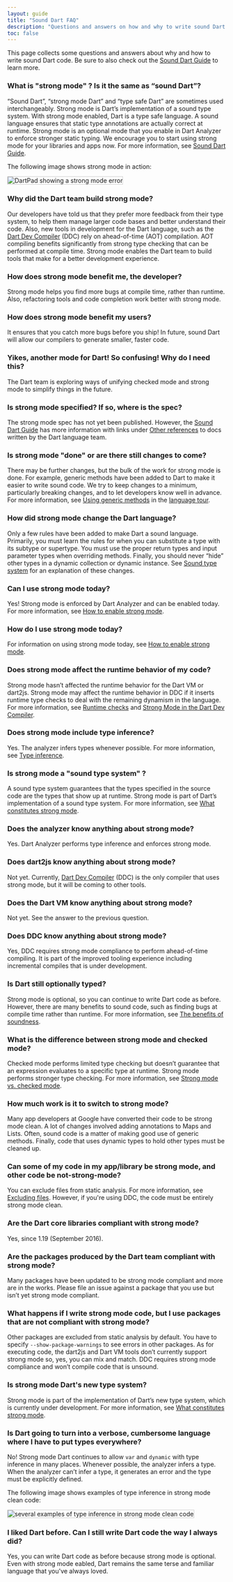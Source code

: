 ```yaml
---
layout: guide
title: "Sound Dart FAQ"
description: "Questions and answers on how and why to write sound Dart code."
toc: false
---
```


This page collects some questions and answers about why and how to
write sound Dart code. Be sure to also check out the
[Sound Dart Guide](/guides/language/sound-dart) to learn more.

### What is "strong mode" ? Is it the same as “sound Dart”?

“Sound Dart”, “strong mode Dart” and “type safe Dart” are sometimes
used interchangeably. Strong mode is Dart’s implementation of a
sound type system. With strong mode enabled, Dart is a type safe language.
A sound language ensures that static type annotations are actually
correct at runtime. Strong mode is an optional mode that you enable in
Dart Analyzer to enforce stronger static typing.
We encourage you to start using strong mode for your
libraries and apps now. For more information,
see [Sound Dart Guide](/guides/language/sound-dart).

The following image shows strong mode in action:

<img src="images/strong-mode-ex.jpg"
     alt="DartPad showing a strong mode error"
     style="border: 1px solid #ccc;">

### Why did the Dart team build strong mode?

Our developers have told us that they prefer more feedback from
their type system, to help them manage larger code bases and better
understand their code.
Also, new tools in development for the Dart language, such as the
[Dart Dev Compiler](https://github.com/dart-lang/sdk/tree/master/pkg/dev_compiler#dev_compiler)
(DDC) rely on ahead-of-time (AOT) compilation.
AOT compiling benefits significantly from strong type
checking that can be performed at compile time. Strong mode enables
the Dart team to build tools that make for a better development experience.

### How does strong mode benefit me, the developer?

Strong mode helps you find more bugs at compile time, rather than runtime.
Also, refactoring tools and code completion work better with strong mode.

### How does strong mode benefit my users?

It ensures that you catch more bugs before you ship!
In future, sound Dart will allow our compilers to generate smaller,
faster code.

### Yikes, another mode for Dart! So confusing! Why do I need this?

The Dart team is exploring ways of unifying checked mode and
strong mode to simplify things in the future.

### Is strong mode specified? If so, where is the spec?

The strong mode spec has not yet been published. However, the
[Sound Dart Guide](/guides/language/sound-dart) has more information
with links under
[Other references](/guides/language/sound-dart#other-resources)
to docs written by the Dart language team.

### Is strong mode "done" or are there still changes to come?

There may be further changes, but the bulk of the work for strong mode is
done. For example, generic methods have been added to Dart to make it
easier to write sound code. We try to keep changes to a minimum,
particularly breaking changes, and to let developers know well in advance.
For more information, see
[Using generic methods](/guides/language/language-tour#using-generic-methods)
in the [language tour](/guides/language/language-tour).

### How did strong mode change the Dart language?

Only a few rules have been added to make Dart a sound language.
Primarily, you must learn the rules for when you can substitute a
type with its subtype or supertype. You must use the proper return
types and input parameter types when overriding methods.
Finally, you should never “hide” other types in a dynamic collection
or dynamic instance. See
[Sound type system](sound-dart#sound-type-system)
for an explanation of these changes.

### Can I use strong mode today?

Yes! Strong mode is enforced by Dart Analyzer and can be enabled today.
For more information, see
[How to enable strong mode](sound-dart#how-to-enable-strong-mode).

### How do I use strong mode today?

For information on using strong mode today, see
[How to enable strong mode](sound-dart#how-to-enable-strong-mode).

### Does strong mode affect the runtime behavior of my code?

Strong mode hasn’t affected the runtime behavior for the Dart VM or dart2js.
Strong mode may affect the runtime behavior in DDC
if it inserts runtime type checks to deal with the remaining dynamism in the
language. For more information, see
[Runtime checks](/guides/language/sound-dart#runtime-checks) and
[Strong Mode in the Dart Dev Compiler](https://chromium.googlesource.com/external/github.com/dart-lang/dev_compiler/+/refs/heads/master/doc/RUNTIME_SAFETY.md).

### Does strong mode include type inference?

Yes. The analyzer infers types whenever possible. For more information,
see [Type inference](sound-dart#type-inference).

### Is strong mode a "sound type system" ?

A sound type system guarantees that the types specified in the source
code are the types that show up at runtime. Strong mode is part of
Dart’s implementation of a sound type system. For more information, see
[What constitutes strong mode](/guides/language/sound-dart#what-constitutes-strong-mode).

### Does the analyzer know anything about strong mode?

Yes. Dart Analyzer performs type inference and enforces strong mode.

### Does dart2js know anything about strong mode?

Not yet. Currently, [Dart Dev Compiler](https://github.com/dart-lang/sdk/tree/master/pkg/dev_compiler#dev_compiler)
(DDC) is the only compiler that
uses strong mode, but it will be coming to other tools.

### Does the Dart VM know anything about strong mode?

Not yet. See the answer to the previous question.

### Does DDC know anything about strong mode?

Yes, DDC requires strong mode compliance to perform ahead-of-time compiling.
It is part of the improved tooling experience
including incremental compiles that is under development.

### Is Dart still optionally typed?
Strong mode is optional, so you can continue to write Dart code as before.
However, there are many benefits to sound code, such as finding bugs
at compile time rather than runtime. For more information, see
[The benefits of soundness](/guides/language/sound-dart#the-benefits-of-soundness).

### What is the difference between strong mode and checked mode?

Checked mode performs limited type checking but doesn’t guarantee that
an expression evaluates to a specific type at runtime.
Strong mode performs stronger type checking. For more information, see
[Strong mode vs. checked mode](/guides/language/sound-dart#strong-mode-vs-checked-mode).

### How much work is it to switch to strong mode?

Many app developers at Google have converted their code to be strong mode clean.
A lot of changes involved adding annotations to Maps and Lists.
Often, sound code is a matter of making good use of generic methods.
Finally, code that uses dynamic types to hold other types must be cleaned up.

### Can some of my code in my app/library be strong mode, and other code be not-strong-mode?

You can exclude files from static analysis. For more information, see
[Excluding files](/guides/language/analysis-options#excluding-files).
However, if you're using DDC, the code must be entirely strong mode clean.

### Are the Dart core libraries compliant with strong mode?

Yes, since 1.19 (September 2016).

### Are the packages produced by the Dart team compliant with strong mode?

Many packages have been updated to be strong mode compliant and more
are in the works. Please file an issue against a package that you use
but isn’t yet strong mode compliant.

### What happens if I write strong mode code, but I use packages that are not compliant with strong mode?

Other packages are excluded from static analysis by default. You have
to specify `--show-package-warnings` to see errors in other packages.
As for executing code, the dart2js and Dart VM tools don’t currently
support strong mode so, yes, you can mix and match.
DDC requires strong mode compliance and won’t compile code that is unsound.

### Is strong mode Dart's new type system?

Strong mode is part of the implementation of Dart’s new type system,
which is currently under development. For more information, see
[What constitutes strong mode](/guides/language/sound-dart#what-constitutes-strong-mode).

### Is Dart going to turn into a verbose, cumbersome language where I have to put types everywhere?

No! Strong mode Dart continues to allow `var` and `dynamic` with type
inference in many places. Whenever possible, the analyzer infers a type.
When the analyzer can’t infer a type,
it generates an error and the type must be explicitly defined.

The following image shows examples of type inference in strong mode clean code:

<img src="images/dartpad-ex-type-inference.jpg"
     alt="several examples of type inference in strong mode clean code"
     style="border: 1px solid #ccc;">

### I liked Dart before. Can I still write Dart code the way I always did?

Yes, you can write Dart code as before because strong mode is optional.
Even with strong mode eabled, Dart remains the same terse and familiar
language that you've always loved.

